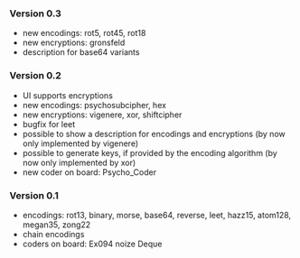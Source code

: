 ### Version 0.3

  * new encodings: rot5, rot45, rot18
  * new encryptions: gronsfeld
  * description for base64 variants

### Version 0.2

  * UI supports encryptions
  * new encodings: psychosubcipher, hex
  * new encryptions: vigenere, xor, shiftcipher
  * bugfix for leet
  * possible to show a description for encodings and encryptions (by now only implemented by vigenere)
  * possible to generate keys, if provided by the encoding algorithm (by now only implemented by xor)
  * new coder on board: Psycho_Coder

### Version 0.1

  * encodings: rot13, binary, morse, base64, reverse, leet, hazz15, atom128, megan35, zong22
  * chain encodings
  * coders on board: Ex094 noize Deque
